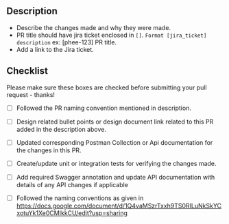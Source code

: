 ## Description

* Describe the changes made and why they were made.
* PR title should have jira ticket enclosed in `[]`. 
```Format [jira_ticket] description``` 
ex: [phee-123] PR title.
* Add a link to the Jira ticket.

## Checklist

Please make sure these boxes are checked before submitting your pull request - thanks!
- [ ] Followed the PR naming convention mentioned in description.

- [ ] Design related bullet points or design document link related to this PR added in the description above. 

- [ ] Updated corresponding Postman Collection or Api documentation for the changes in this PR.

- [ ] Create/update unit or integration tests for verifying the changes made.

- [ ] Add required Swagger annotation and update API documentation with details of any API changes if applicable

- [ ] Followed the naming conventions as given in https://docs.google.com/document/d/1Q4vaMSzrTxxh9TS0RILuNkSkYCxotuYk1Xe0CMIkkCU/edit?usp=sharing
